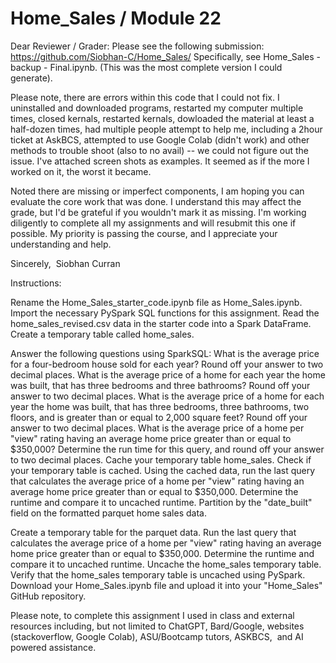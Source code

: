 # Home_Sales / Module 22

Dear Reviewer / Grader:
Please see the following submission: https://github.com/Siobhan-C/Home_Sales/
Specifically, see Home_Sales - backup - Final.ipynb. (This was the most complete version I could generate).

Please note, there are errors within this code that I could not fix. 
I uninstalled and downloaded programs, restarted my computer multiple times, closed kernals, restarted kernals, dowloaded the material at least a half-dozen times, had multiple people attempt to help me, including a 2hour ticket at AskBCS, attempted to use Google Colab (didn't work) and other methods to trouble shoot (also to no avail) -- we could not figure out the issue.  I've attached screen shots as examples. It seemed as if the more I worked on it, the worst it became.

Noted there are missing or imperfect components, I am hoping you can evaluate the core work that was done. I understand this may affect the grade, but I'd be grateful if you wouldn't mark it as missing. I'm working diligently to complete all my assignments and will resubmit this one if possible. My priority is passing the course, and I appreciate your understanding and help.

Sincerely, 
Siobhan Curran







Instructions:

Rename the Home_Sales_starter_code.ipynb file as Home_Sales.ipynb.
Import the necessary PySpark SQL functions for this assignment.
Read the home_sales_revised.csv data in the starter code into a Spark DataFrame.
Create a temporary table called home_sales.

Answer the following questions using SparkSQL:
What is the average price for a four-bedroom house sold for each year? Round off your answer to two decimal places.
What is the average price of a home for each year the home was built, that has three bedrooms and three bathrooms? Round off your answer to two decimal places.
What is the average price of a home for each year the home was built, that has three bedrooms, three bathrooms, two floors, and is greater than or equal to 2,000 square feet? Round off your answer to two decimal places.
What is the average price of a home per "view" rating having an average home price greater than or equal to $350,000? Determine the run time for this query, and round off your answer to two decimal places.
Cache your temporary table home_sales.
Check if your temporary table is cached.
Using the cached data, run the last query that calculates the average price of a home per "view" rating having an average home price greater than or equal to $350,000. Determine the runtime and compare it to uncached runtime.
Partition by the "date_built" field on the formatted parquet home sales data.

Create a temporary table for the parquet data.
Run the last query that calculates the average price of a home per "view" rating having an average home price greater than or equal to $350,000. Determine the runtime and compare it to uncached runtime.
Uncache the home_sales temporary table.
Verify that the home_sales temporary table is uncached using PySpark.
Download your Home_Sales.ipynb file and upload it into your "Home_Sales" GitHub repository.


Please note, to complete this assignment I used in class and external resources including, but not limited to ChatGPT, Bard/Google, websites (stackoverflow, Google Colab), ASU/Bootcamp tutors, ASKBCS,  and AI powered assistance. 
